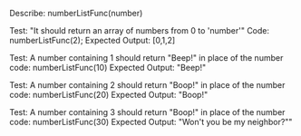 Describe: numberListFunc(number)

Test: "It should return an array of numbers from 0 to 'number'"
Code:
numberListFunc(2);
Expected Output: [0,1,2]

Test: A number containing 1 should return "Beep!" in place of the number
code:
numberListFunc(10)
Expected Output: "Beep!"

Test: A number containing 2 should return "Boop!" in place of the number
code:
numberListFunc(20)
Expected Output: "Boop!"

Test: A number containing 3 should return "Boop!" in place of the number
code:
numberListFunc(30)
Expected Output: "Won't you be my neighbor?""